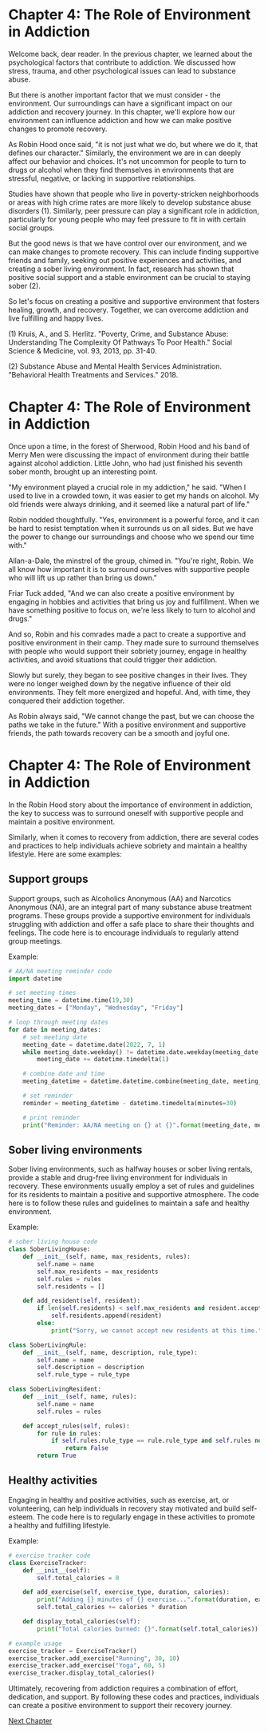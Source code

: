 # Chapter 4: The Role of Environment in Addiction

Welcome back, dear reader. In the previous chapter, we learned about the psychological factors that contribute to addiction. We discussed how stress, trauma, and other psychological issues can lead to substance abuse.

But there is another important factor that we must consider - the environment. Our surroundings can have a significant impact on our addiction and recovery journey. In this chapter, we'll explore how our environment can influence addiction and how we can make positive changes to promote recovery.

As Robin Hood once said, "it is not just what we do, but where we do it, that defines our character." Similarly, the environment we are in can deeply affect our behavior and choices. It's not uncommon for people to turn to drugs or alcohol when they find themselves in environments that are stressful, negative, or lacking in supportive relationships.

Studies have shown that people who live in poverty-stricken neighborhoods or areas with high crime rates are more likely to develop substance abuse disorders (1). Similarly, peer pressure can play a significant role in addiction, particularly for young people who may feel pressure to fit in with certain social groups.

But the good news is that we have control over our environment, and we can make changes to promote recovery. This can include finding supportive friends and family, seeking out positive experiences and activities, and creating a sober living environment. In fact, research has shown that positive social support and a stable environment can be crucial to staying sober (2).

So let's focus on creating a positive and supportive environment that fosters healing, growth, and recovery. Together, we can overcome addiction and live fulfilling and happy lives.

(1) Kruis, A., and S. Herlitz. "Poverty, Crime, and Substance Abuse: Understanding The Complexity Of Pathways To Poor Health." Social Science & Medicine, vol. 93, 2013, pp. 31-40. 

(2) Substance Abuse and Mental Health Services Administration. "Behavioral Health Treatments and Services." 2018.
# Chapter 4: The Role of Environment in Addiction

Once upon a time, in the forest of Sherwood, Robin Hood and his band of Merry Men were discussing the impact of environment during their battle against alcohol addiction. Little John, who had just finished his seventh sober month, brought up an interesting point.

"My environment played a crucial role in my addiction," he said. "When I used to live in a crowded town, it was easier to get my hands on alcohol. My old friends were always drinking, and it seemed like a natural part of life."

Robin nodded thoughtfully. "Yes, environment is a powerful force, and it can be hard to resist temptation when it surrounds us on all sides. But we have the power to change our surroundings and choose who we spend our time with."

Allan-a-Dale, the minstrel of the group, chimed in. "You're right, Robin. We all know how important it is to surround ourselves with supportive people who will lift us up rather than bring us down."

Friar Tuck added, "And we can also create a positive environment by engaging in hobbies and activities that bring us joy and fulfillment. When we have something positive to focus on, we're less likely to turn to alcohol and drugs."

And so, Robin and his comrades made a pact to create a supportive and positive environment in their camp. They made sure to surround themselves with people who would support their sobriety journey, engage in healthy activities, and avoid situations that could trigger their addiction.

Slowly but surely, they began to see positive changes in their lives. They were no longer weighed down by the negative influence of their old environments. They felt more energized and hopeful. And, with time, they conquered their addiction together.

As Robin always said, "We cannot change the past, but we can choose the paths we take in the future." With a positive environment and supportive friends, the path towards recovery can be a smooth and joyful one.
# Chapter 4: The Role of Environment in Addiction

In the Robin Hood story about the importance of environment in addiction, the key to success was to surround oneself with supportive people and maintain a positive environment.

Similarly, when it comes to recovery from addiction, there are several codes and practices to help individuals achieve sobriety and maintain a healthy lifestyle. Here are some examples:

## Support groups

Support groups, such as Alcoholics Anonymous (AA) and Narcotics Anonymous (NA), are an integral part of many substance abuse treatment programs. These groups provide a supportive environment for individuals struggling with addiction and offer a safe place to share their thoughts and feelings. The code here is to encourage individuals to regularly attend group meetings.

Example:
```python
# AA/NA meeting reminder code
import datetime

# set meeting times
meeting_time = datetime.time(19,30)
meeting_dates = ["Monday", "Wednesday", "Friday"]

# loop through meeting dates
for date in meeting_dates:
    # set meeting date
    meeting_date = datetime.date(2022, 7, 1)
    while meeting_date.weekday() != datetime.date.weekday(meeting_date, date):
        meeting_date += datetime.timedelta(1)

    # combine date and time
    meeting_datetime = datetime.datetime.combine(meeting_date, meeting_time)

    # set reminder
    reminder = meeting_datetime - datetime.timedelta(minutes=30)

    # print reminder
    print("Reminder: AA/NA meeting on {} at {}".format(meeting_date, meeting_time))
```

## Sober living environments

Sober living environments, such as halfway houses or sober living rentals, provide a stable and drug-free living environment for individuals in recovery. These environments usually employ a set of rules and guidelines for its residents to maintain a positive and supportive atmosphere. The code here is to follow these rules and guidelines to maintain a safe and healthy environment.

Example:
```python
# sober living house code
class SoberLivingHouse:
    def __init__(self, name, max_residents, rules):
        self.name = name
        self.max_residents = max_residents
        self.rules = rules
        self.residents = []

    def add_resident(self, resident):
        if len(self.residents) < self.max_residents and resident.accept_rules(self.rules):
            self.residents.append(resident)
        else:
            print("Sorry, we cannot accept new residents at this time.")

class SoberLivingRule:
    def __init__(self, name, description, rule_type):
        self.name = name
        self.description = description
        self.rule_type = rule_type

class SoberLivingResident:
    def __init__(self, name, rules):
        self.name = name
        self.rules = rules

    def accept_rules(self, rules):
        for rule in rules:
            if self.rules.rule_type == rule.rule_type and self.rules not in rule:
                return False
        return True
```

## Healthy activities

Engaging in healthy and positive activities, such as exercise, art, or volunteering, can help individuals in recovery stay motivated and build self-esteem. The code here is to regularly engage in these activities to promote a healthy and fulfilling lifestyle.

Example:
```python
# exercise tracker code
class ExerciseTracker:
    def __init__(self):
        self.total_calories = 0

    def add_exercise(self, exercise_type, duration, calories):
        print("Adding {} minutes of {} exercise...".format(duration, exercise_type))
        self.total_calories += calories * duration

    def display_total_calories(self):
        print("Total calories burned: {}".format(self.total_calories))

# example usage
exercise_tracker = ExerciseTracker()
exercise_tracker.add_exercise("Running", 30, 10)
exercise_tracker.add_exercise("Yoga", 60, 5)
exercise_tracker.display_total_calories()
```

Ultimately, recovering from addiction requires a combination of effort, dedication, and support. By following these codes and practices, individuals can create a positive environment to support their recovery journey.


[Next Chapter](05_Chapter05.md)
